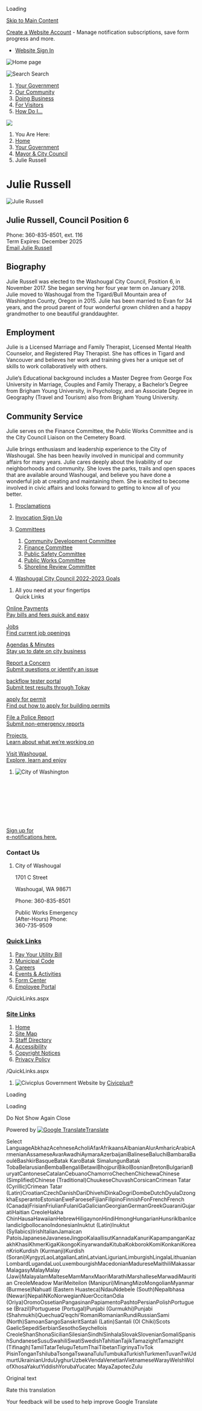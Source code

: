 Loading

[Skip to Main Content](https://www.cityofwashougal.us/392/Julie-Russell/)

[Create a Website Account](https://www.cityofwashougal.us/MyAccount/ProfileCreate) - Manage notification subscriptions, save form progress and more.   

- [Website Sign In](https://www.cityofwashougal.us/MyAccount)

![Home page](https://www.cityofwashougal.us/ImageRepository/Document?documentID=70)

![Search](https://www.cityofwashougal.us/ImageRepository/Document?documentID=65) Search

1. [Your Government](https://www.cityofwashougal.us/27/Your-Government)
2. [Our Community](https://www.cityofwashougal.us/31/Our-Community)
3. [Doing Business](https://www.cityofwashougal.us/35/Doing-Business)
4. [For Visitors](https://www.cityofwashougal.us/101/For-Visitors)
5. [How Do I...](https://www.cityofwashougal.us/9/How-Do-I)

<!--THE END-->

![](https://www.cityofwashougal.us/ImageRepository/Document?documentID=67)

1. You Are Here:
2. [Home](https://www.cityofwashougal.us)
3. [Your Government](https://www.cityofwashougal.us/27/Your-Government)
4. [Mayor &amp; City Council](https://www.cityofwashougal.us/382/Mayor-City-Council)
5. Julie Russell

# Julie Russell

![Julie Russell](https://www.cityofwashougal.us/ImageRepository/Document?documentID=898 "Julie Russell")

## Julie Russell, Council Position 6

Phone: 360-835-8501, ext. 116  
Term Expires: December 2025  
[Email Julie Russell](mailto:Julie.Russell@cityofwashougal.us)

## Biography

Julie Russell was elected to the Washougal City Council, Position 6, in November 2017. She began serving her four year term on January 2018. Julie moved to Washougal from the Tigard/Bull Mountain area of Washington County, Oregon in 2015. Julie has been married to Evan for 34 years, and the proud parent of four wonderful grown children and a happy grandmother to one beautiful granddaughter.

## Employment

Julie is a Licensed Marriage and Family Therapist, Licensed Mental Health Counselor, and Registered Play Therapist. She has offices in Tigard and Vancouver and believes her work and training gives her a unique set of skills to work collaboratively with others.

Julie’s Educational background includes a Master Degree from George Fox University in Marriage, Couples and Family Therapy, a Bachelor’s Degree from Brigham Young University, in Psychology, and an Associate Degree in Geography (Travel and Tourism) also from Brigham Young University.

## Community Service

Julie serves on the Finance Committee, the Public Works Committee and is the City Council Liaison on the Cemetery Board.

Julie brings enthusiasm and leadership experience to the City of Washougal. She has been heavily involved in municipal and community affairs for many years. Julie cares deeply about the livability of our neighborhoods and community. She loves the parks, trails and open spaces that are available around Washougal, and believe you have done a wonderful job at creating and maintaining them. She is excited to become involved in civic affairs and looks forward to getting to know all of you better.

1. [Proclamations](https://www.cityofwashougal.us/Archive.aspx?AMID=50)
2. [Invocation Sign Up](https://www.cityofwashougal.us/731/Invocation-Sign-Up)
3. [Committees](https://www.cityofwashougal.us/734/Committees)
   
   1. [Community Development Committee](https://www.cityofwashougal.us/372/Community-Development-Committee)
   2. [Finance Committee](https://www.cityofwashougal.us/373/Finance-Committee)
   3. [Public Safety Committee](https://www.cityofwashougal.us/377/Public-Safety-Committee)
   4. [Public Works Committee](https://www.cityofwashougal.us/378/Public-Works-Committee)
   5. [Shoreline Review Committee](https://www.cityofwashougal.us/380/Shoreline-Review-Committee)
4. [Washougal City Council 2022-2023 Goals](https://www.cityofwashougal.us/760/Washougal-City-Council-2022-2023-Goals)

<!--THE END-->

1. All you need at your fingertips  
   Quick Links

[Online Payments  
Pay bills and fees quick and easy](https://www.municipalonlinepayments.com/washougalwa)

[Jobs  
Find current job openings](https://www.governmentjobs.com/careers/washougal)

[Agendas &amp; Minutes  
Stay up to date on city business](https://www.cityofwashougal.us/129/2239/Agendas-Minutes)

[Report a Concern  
Submit questions or identify an issue](https://www.cityofwashougal.us/170/Report-a-Concern)

[backflow tester portal  
Submit test results through Tokay](https://washougal.tokaytest.com)

[apply for permit  
Find out how to apply for building permits](https://www.cityofwashougal.us/235/Building-Application-Information)

[File a Police Report  
Submit non-emergency reports](https://www.cityofwashougal.us/246/Report-a-Crime-or-Incident)

[Projects   
Learn about what we’re working on](https://arcg.is/1fyXKa)

[Visit Washougal   
Explore, learn and enjoy](https://www.visitwashougal.com)

1. ![City of Washington](https://www.cityofwashougal.us/ImageRepository/Document?documentID=101 "City of Washington")

 

 

 

 

[Sign up for  
e-notifications here.](https://www.cityofwashougal.us/list.aspx)

### Contact Us

1. City of Washougal
   
   1701 C Street
   
   Washougal, WA 98671
   
   Phone: 360-835-8501
   
   Public Works Emergency  
   (After-Hours) Phone:   
   360-735-9509

### [Quick Links](https://www.cityofwashougal.us/QuickLinks.aspx?CID=16)

1. [Pay Your Utility Bill](https://www.municipalonlinepayments.com/washougalwa)
2. [Municipal Code](https://www.codepublishing.com/WA/Washougal)
3. [Careers](https://www.governmentjobs.com/careers/washougal)
4. [Events &amp; Activities](https://www.cityofwashougal.us/423/Events-Activities)
5. [Form Center](https://wa-washougal.civicplus.com/FormCenter)
6. [Employee Portal](https://www.cityofwashougal.us/358/Employee-Portal)

/QuickLinks.aspx

### [Site Links](https://www.cityofwashougal.us/QuickLinks.aspx?CID=15)

1. [Home](https://www.cityofwashougal.us)
2. [Site Map](https://www.cityofwashougal.us/sitemap)
3. [Staff Directory](https://www.cityofwashougal.us/Directory.aspx)
4. [Accessibility](https://www.cityofwashougal.us/accessibility)
5. [Copyright Notices](https://www.cityofwashougal.us/site/copyright)
6. [Privacy Policy](https://www.cityofwashougal.us/privacy)

/QuickLinks.aspx

1. ![Civicplus](https://www.cityofwashougal.us/ImageRepository/Document?documentID=57 "Civicplus") Government Website by [Civicplus®](https://civicplus.com/referral)

<!--THE END-->

<!--THE END-->

<!--THE END-->

Loading

Loading

Do Not Show Again Close

Powered by [![Google Translate](https://www.gstatic.com/images/branding/googlelogo/1x/googlelogo_color_42x16dp.png)Translate](https://translate.google.com)

Select LanguageAbkhazAcehneseAcholiAfarAfrikaansAlbanianAlurAmharicArabicArmenianAssameseAvarAwadhiAymaraAzerbaijaniBalineseBaluchiBambaraBaouléBashkirBasqueBatak KaroBatak SimalungunBatak TobaBelarusianBembaBengaliBetawiBhojpuriBikolBosnianBretonBulgarianBuryatCantoneseCatalanCebuanoChamorroChechenChichewaChinese (Simplified)Chinese (Traditional)ChuukeseChuvashCorsicanCrimean Tatar (Cyrillic)Crimean Tatar (Latin)CroatianCzechDanishDariDhivehiDinkaDogriDombeDutchDyulaDzongkhaEsperantoEstonianEweFaroeseFijianFilipinoFinnishFonFrenchFrench (Canada)FrisianFriulianFulaniGaGalicianGeorgianGermanGreekGuaraniGujaratiHaitian CreoleHakha ChinHausaHawaiianHebrewHiligaynonHindiHmongHungarianHunsrikIbanIcelandicIgboIlocanoIndonesianInuktut (Latin)Inuktut (Syllabics)IrishItalianJamaican PatoisJapaneseJavaneseJingpoKalaallisutKannadaKanuriKapampanganKazakhKhasiKhmerKigaKikongoKinyarwandaKitubaKokborokKomiKonkaniKoreanKrioKurdish (Kurmanji)Kurdish (Sorani)KyrgyzLaoLatgalianLatinLatvianLigurianLimburgishLingalaLithuanianLombardLugandaLuoLuxembourgishMacedonianMadureseMaithiliMakassarMalagasyMalayMalay (Jawi)MalayalamMalteseMamManxMaoriMarathiMarshalleseMarwadiMauritian CreoleMeadow MariMeiteilon (Manipuri)MinangMizoMongolianMyanmar (Burmese)Nahuatl (Eastern Huasteca)NdauNdebele (South)Nepalbhasa (Newari)NepaliNKoNorwegianNuerOccitanOdia (Oriya)OromoOssetianPangasinanPapiamentoPashtoPersianPolishPortuguese (Brazil)Portuguese (Portugal)Punjabi (Gurmukhi)Punjabi (Shahmukhi)QuechuaQʼeqchiʼRomaniRomanianRundiRussianSami (North)SamoanSangoSanskritSantali (Latin)Santali (Ol Chiki)Scots GaelicSepediSerbianSesothoSeychellois CreoleShanShonaSicilianSilesianSindhiSinhalaSlovakSlovenianSomaliSpanishSundaneseSusuSwahiliSwatiSwedishTahitianTajikTamazightTamazight (Tifinagh)TamilTatarTeluguTetumThaiTibetanTigrinyaTivTok PisinTonganTshilubaTsongaTswanaTuluTumbukaTurkishTurkmenTuvanTwiUdmurtUkrainianUrduUyghurUzbekVendaVenetianVietnameseWarayWelshWolofXhosaYakutYiddishYorubaYucatec MayaZapotecZulu

Original text

Rate this translation

Your feedback will be used to help improve Google Translate